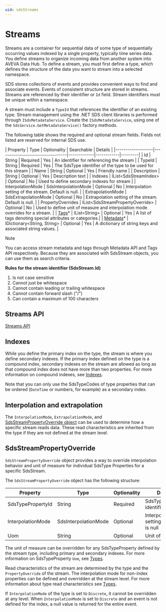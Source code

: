```yaml
---
uid: sdsStreams
---
```


# Streams

Streams are a container for sequential data of some type of sequentially occurring values indexed by a single property, typically time series data. You define streams to organize incoming data from another system into AVEVA Data Hub.
To define a stream, you must first define a type, which defines the structure of the data you want to stream into a selected namespace.

SDS stores collections of events and provides convenient ways to find and associate events.
Events of consistent structure are stored in streams. Streams are referenced by their identifier or `Id` field.
Stream identifiers must be unique within a namespace.

A stream must include a `TypeId` that references the identifier of an existing type.
Stream management using the .NET SDS client libraries is performed through `ISdsMetadataService`.
Create the `ISdsMetadataService`, using one of the ``SdsService.GetMetadataService()`` factory methods.

The following table shows the required and optional stream fields. Fields not listed are reserved
for internal SDS use.

<a name="streampropertiestable"></a>
| Property          | Type                             | Optionality | Searchable | Details |
|-------------------|----------------------------------|-------------|------------|---------|
| Id                | String                           | Required    | Yes		  | An identifier for referencing the stream |
| TypeId            | String                           | Required    | Yes		  | The SdsType identifier of the type to be used for this stream |
| Name              | String                           | Optional    | Yes		  | Friendly name |
| Description       | String                           | Optional    | Yes		  | Description text |
| Indexes           | IList\<SdsStreamIndex\>            | Optional    | No		  | Used to define secondary indexes for stream |
| InterpolationMode | SdsInterpolationMode             | Optional    | No		  | Interpolation setting of the stream. Default is null. |
| ExtrapolationMode | SdsExtrapolationMode             | Optional    | No		  | Extrapolation setting of the stream. Default is null. |
| PropertyOverrides | IList\<SdsStreamPropertyOverride\> | Optional    | No		  | Used to define unit of measure and interpolation mode overrides for a stream. |
| [Tags](xref:sds-streams-tags)*		| IList\<String\>					| Optional    | Yes		  | A list of tags denoting special attributes or categories.|
| [Metadata](xref:sds-streams-metadata)*	| IDictionary\<String, String\>	| Optional    | Yes		  | A dictionary of string keys and associated string values.  |

> [!NOTE]
> You can access stream metadata and tags through Metadata API and Tags API respectively.
> Because they are associated with SdsStream objects, you can use them as search criteria.

**Rules for the stream identifier (SdsStream.Id)**
1. Is not case sensitive
2. Cannot just be whitespace
3. Cannot contain leading or trailing whitespace
4. Cannot contain forward slash ("/")
5. Can contain a maximum of 100 characters

## Streams API
[Streams API](xref:sds-streams)

## Indexes
While you define the primary index on the type, the stream is where you define secondary indexes.
If the primary index defined on the type is a compound index, secondary indexes on the stream are allowed as long as that compound index does not have more than two properties. For more information on compound indexes, see [Indexes](xref:sdsIndexes#compound-indexes). 
<!-- Secondary indexes apply to a single property. In other words, there are no compound secondary indexes.-->

Note that you can only use the SdsTypeCodes of type properties that can be ordered (``DateTime`` or numbers, for example) as a secondary index.

## Interpolation and extrapolation
The `InterpolationMode`, `ExtrapolationMode`, and [SdsStreamPropertyOverride object](#sdsstreampropertyoverride) can be used to determine how a specific stream reads data.
These read characteristics are inherited from the type if they are not defined at the stream level.


## SdsStreamPropertyOverride
``SdsStreamPropertyOverride`` object provides a way to override interpolation behavior and unit of measure for individual 
SdsType Properties for a specific SdsStream.

The ``SdsStreamPropertyOverride`` object has the following structure:

| Property          | Type                 | Optionality | Details |
|-------------------|----------------------|-------------|---------|
| SdsTypePropertyId | String               | Required    | SdsTypeProperty identifier |
| InterpolationMode | SdsInterpolationMode | Optional    | Interpolation setting. Default is null |
| Uom               | String               | Optional    | Unit of measure |


The unit of measure can be overridden for any SdsTypeProperty defined by the stream type, including primary 
and secondary indexes. For more information on SdsTypeProperty `Uom`, see [Types](xref:sdsTypes#sdstypeproperty). 

Read characteristics of the stream are determined by the type and the `PropertyOverride` of the stream.
The interpolation mode for non-index properties can be defined and overridden at the stream level.
For more information about type read characteristics see [Types](xref:sdsTypes#sdstypeproperty).

If `InterpolationMode` of the type is set to ``Discrete``, it cannot be overridden 
at any level. When `InterpolationMode` is set to ``Discrete`` and an event is not defined for the index,
a null value is returned for the entire event.


